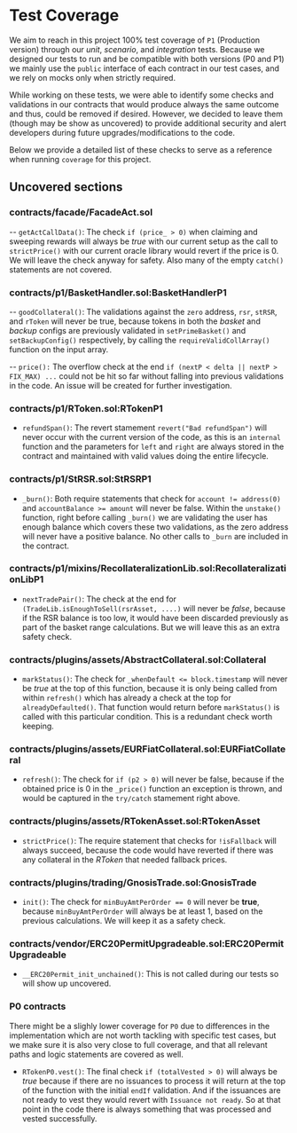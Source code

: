 # Test Coverage

We aim to reach in this project 100% test coverage of `P1` (Production version) through our  *unit*, *scenario*, and *integration* tests. Because we designed our tests to run and be compatible with both versions (P0 and P1) we mainly use the `public` interface of each contract in our test cases, and we rely on mocks only when strictly required. 

While working on these tests, we were able to identify some checks and validations in our contracts that would produce always the same outcome and thus, could be removed if desired. However, we decided to leave them (though may be show as uncovered) to provide additional security and alert developers during future upgrades/modifications to the code.

Below we provide a detailed list of these checks to serve as a reference when running `coverage` for this project.

## Uncovered sections

### contracts/facade/FacadeAct.sol

-- `getActCallData()`: The check `if (price_ > 0)` when claiming and sweeping rewards will always be *true* with our current setup as the call to `strictPrice()` with our current oracle library would revert if the price is 0. We will leave the check anyway for safety. Also many of the empty `catch()` statements are not covered.

### contracts/p1/BasketHandler.sol:BasketHandlerP1
-- `goodCollateral()`: The validations against the `zero` address, `rsr`, `stRSR`, and `rToken` will never be true, because tokens in both the *basket* and *backup* configs are previously validated in `setPrimeBasket()` and `setBackupConfig()` respectively, by calling the `requireValidCollArray()` function on the input array.

-- `price():` The overflow check at the end `if (nextP < delta || nextP > FIX_MAX) ...` could not be hit so far without falling into previous validations in the code. An issue will be created for further investigation.

### contracts/p1/RToken.sol:RTokenP1
- `refundSpan()`: The revert stamement `revert("Bad refundSpan")` will never occur with the current version of the code, as this is an `internal` function and the parameters for `left` and `right` are always stored in the contract and maintained with valid values doing the entire lifecycle.

### contracts/p1/StRSR.sol:StRSRP1
- `_burn()`:  Both require statements that check for `account != address(0)` and `accountBalance >= amount` will never be false. Within the `unstake()` function, right before calling `_burn()` we are validating the user has enough balance which covers these two validations, as the zero address will never have a positive balance. No other calls to `_burn` are included in the contract.

### contracts/p1/mixins/RecollateralizationLib.sol:RecollateralizationLibP1
- `nextTradePair()`: The check at the end for `(TradeLib.isEnoughToSell(rsrAsset, ....)` will never be *false*, because if the RSR balance is too low, it would have been discarded previously as part of the basket range calculations. But we will leave this as an extra safety check. 

### contracts/plugins/assets/AbstractCollateral.sol:Collateral
- `markStatus()`: The check for `_whenDefault <= block.timestamp` will never be *true* at the top of this function, because it is only  being called from within `refresh()` which has already a check at the top for `alreadyDefaulted()`. That function would return before `markStatus()` is called with this particular condition. This is a redundant check worth keeping.

### contracts/plugins/assets/EURFiatCollateral.sol:EURFiatCollateral
- `refresh()`: The check for `if (p2 > 0)` will never be false, because if the obtained price is 0 in the `_price()`  function an exception is thrown, and would be captured in the `try/catch` stamement right above.

### contracts/plugins/assets/RTokenAsset.sol:RTokenAsset
- `strictPrice()`: The require statement that checks for `!isFallback` will always succeed, because the code would have reverted if there was any collateral in the *RToken* that needed fallback prices.

### contracts/plugins/trading/GnosisTrade.sol:GnosisTrade
- `init()`: The check for `minBuyAmtPerOrder == 0` will never be **true**, because `minBuyAmtPerOrder` will always be at least 1, based on the previous calculations. We will keep it as a safety check.

### contracts/vendor/ERC20PermitUpgradeable.sol:ERC20PermitUpgradeable
- `__ERC20Permit_init_unchained()`: This is not called during our tests so will show up uncovered.

### P0 contracts

There might be a slighly lower coverage for `P0` due to differences in the implementation which are not worth tackling with specific test cases, but we make sure it is also very close to full coverage, and that all relevant paths and logic statements are covered as well.

- `RTokenP0.vest()`: The final check `if (totalVested > 0)` will always be *true* because if there are no issuances to process it will return at the top of the function with the initial `endIf` validation. And if the issuances are not ready to vest they would revert with `Issuance not ready`. So at that point in the code there is always something that was processed and vested successfully.


      